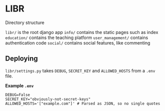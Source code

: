 # LIBR

Directory structure

`libr/` is the root django app
`info/` contains the static pages such as index
`education/` contains the teaching platform
`user_management/` contains authentication code
`social/` contains social features, like commenting


## Deploying

`libr/settings.py` takes `DEBUG`, `SECRET_KEY` and `ALLOWED_HOSTS` from a `.env` file.

**Example `.env`**

```
DEBUG=False
SECRET_KEY="obviously-not-secret-keys"
ALLOWED_HOSTS='["example.com"]' # Parsed as JSON, so no single quotes
```